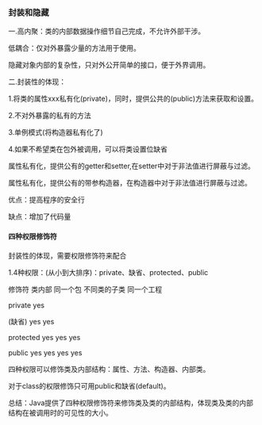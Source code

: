 ### 封装和隐藏

一.高内聚：类的内部数据操作细节自己完成，不允许外部干涉。

低耦合：仅对外暴露少量的方法用于使用。

隐藏对象内部的复杂性，只对外公开简单的接口，便于外界调用。

二.封装性的体现：

1.将类的属性xxx私有化(private)，同时，提供公共的(public)方法来获取和设置。

2.不对外暴露的私有的方法

3.单例模式(将构造器私有化了)

4.如果不希望类在包外被调用，可以将类设置位缺省



属性私有化，提供公有的getter和setter,在setter中对于非法值进行屏蔽与过滤。

属性私有化，提供公有的带参构造器，在构造器中对于非法值进行屏蔽与过滤。

优点：提高程序的安全行

缺点：增加了代码量



#### 四种权限修饰符

封装性的体现，需要权限修饰符来配合

1.4种权限：(从小到大排序)：private、缺省、protected、public

修饰符			类内部			同一个包			不同类的子类			同一个工程

private			 yes

(缺省)				yes					yes

protected		 yes					yes						yes

public				yes					yes						yes							yes

四种权限可以修饰类及内部结构：属性、方法、构造器、内部类。

对于class的权限修饰只可用public和缺省(default)。



总结：Java提供了四种权限修饰符来修饰类及类的内部结构，体现类及类的内部结构在被调用时的可见性的大小。